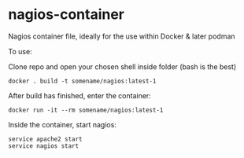 # nagios-container
Nagios container file, ideally for the use within Docker &amp; later podman

To use:

Clone repo and open your chosen shell inside folder (bash is the best)

`docker . build -t somename/nagios:latest-1`

After build has finished, enter the container:

`docker run -it --rm somename/nagios:latest-1`

Inside the container, start nagios:

```
service apache2 start
service nagios start
```
